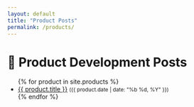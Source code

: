 ```yaml
---
layout: default
title: "Product Posts"
permalink: /products/
---
```


# 📝 Product Development Posts

<ul>
  {% for product in site.products %}
    <li>
      <a href="{{ product.url | relative_url }}">{{ product.title }}</a>
      <small>({{ product.date | date: "%b %d, %Y" }})</small>
    </li>
  {% endfor %}
</ul>
